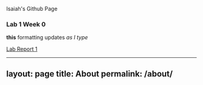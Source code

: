 Isaiah's Github Page
### Lab 1 Week 0

**this** formatting updates _as I type_

[Lab Report 1](https://ijjones.github.io/cse15l-lab-reports/lab-report-1-week-0.html)

---
layout: page
title: About
permalink: /about/
---

